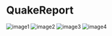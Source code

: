 # QuakeReport
![image1](https://github.com/user-attachments/assets/6da0d224-ad52-4a0a-bdc3-df698293fa1a)
![image2](https://github.com/user-attachments/assets/dafd978d-f3a7-41a6-9f69-c021efa007ee)
![image3](https://github.com/user-attachments/assets/a1bea52c-c37e-4afd-81fe-7a9ddd88fc29)
![image4](https://github.com/user-attachments/assets/ffc7ec4b-5098-485d-96e2-33fdf606a9da)
